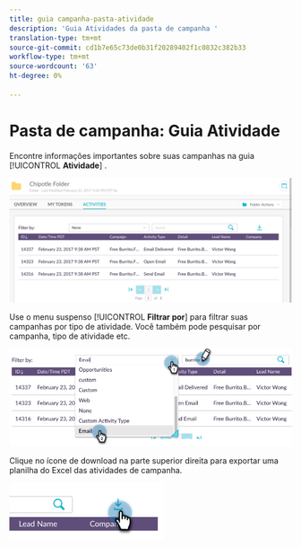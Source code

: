 ```yaml
---
title: guia campanha-pasta-atividade
description: 'Guia Atividades da pasta de campanha '
translation-type: tm+mt
source-git-commit: cd1b7e65c73de0b31f20289402f1c0832c382b33
workflow-type: tm+mt
source-wordcount: '63'
ht-degree: 0%

---
```



# Pasta de campanha: Guia Atividade

Encontre informações importantes sobre suas campanhas na guia [!UICONTROL **Atividade**] .

![Imagem Um](/help/sky/assets/campaign-folders/campaign-folder-activities-tab/campaign-folder-activities-tab-1.png)

Use o menu suspenso [!UICONTROL **Filtrar por**] para filtrar suas campanhas por tipo de atividade. Você também pode pesquisar por campanha, tipo de atividade etc.

![Imagem dois](/help/sky/assets/campaign-folders/campaign-folder-activities-tab/campaign-folder-activities-tab-2.png)

Clique no ícone de download na parte superior direita para exportar uma planilha do Excel das atividades de campanha.

![Imagem Três](/help/sky/assets/campaign-folders/campaign-folder-activities-tab/campaign-folder-activities-tab-3.png)
